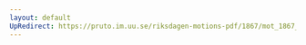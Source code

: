 ```yaml
---
layout: default
UpRedirect: https://pruto.im.uu.se/riksdagen-motions-pdf/1867/mot_1867__ak__235/mot_1867__ak__235-001.pdf
---
```

